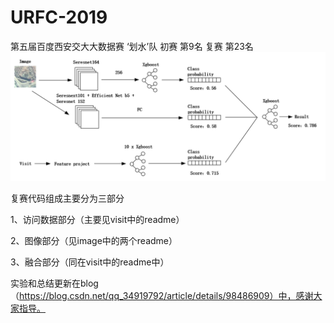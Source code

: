 # URFC-2019
第五届百度西安交大大数据赛 ‘划水’队 初赛 第9名 复赛 第23名
![image](https://github.com/H11zang/URFC-2019/blob/master/1.png)

复赛代码组成主要分为三部分

1、访问数据部分（主要见visit中的readme）

2、图像部分（见image中的两个readme）

3、融合部分（同在visit中的readme中）

实验和总结更新在blog（https://blog.csdn.net/qq_34919792/article/details/98486909）中，感谢大家指导。
